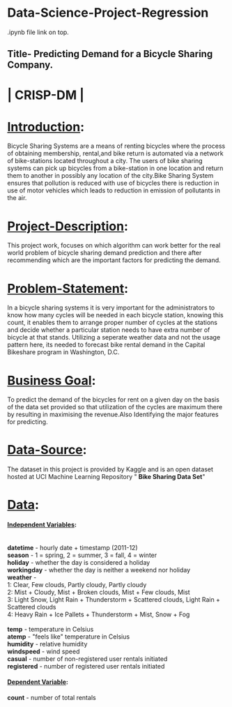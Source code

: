 # Data-Science-Project-Regression

.ipynb file link on top.

## Title- Predicting Demand for a Bicycle Sharing Company.

#  | CRISP-DM |


# <u>Introduction</u>:
    
Bicycle Sharing Systems are a means of renting bicycles where the process of obtaining membership,
rental,and bike return is automated via a network of bike-stations located throughout a city. 
The  users of bike sharing systems can pick up bicycles from a bike-station in one location and return them to another in possibly any location of the city.Bike Sharing System ensures that pollution is reduced with use of bicycles there is reduction in use of motor vehicles which leads to reduction in emission of pollutants in the air. 

# <u>Project-Description</u>:

This project work, focuses on which algorithm can work better for the real world problem of
bicycle sharing demand prediction and there after recommending which are the important factors for predicting the demand.


# <u>Problem-Statement</u>:

   In a bicycle sharing systems it is very important for
   the administrators to know how many cycles will be
   needed in each bicycle station, knowing this count, it enables
   them to arrange proper number of cycles at the stations and
   decide whether a particular station needs to have extra number of bicycle at that stands.
   Utilizing a seperate weather data and not the usage pattern here, its needed to forecast bike rental demand in the    Capital          Bikeshare program in Washington, D.C.
   
# <u>Business Goal</u>:

To predict the demand of the bicycles for rent on a given day on the basis of the  data set provided so that utilization of the cycles are maximum there by resulting in maximising the revenue.Also Identifying the major features for predicting.
   
   
# <u>Data-Source</u>:

The dataset in this project is provided by Kaggle and is an open dataset hosted at UCI Machine Learning Repository
"<b> Bike Sharing Data Set</b>"

# <u>Data</u>:

#### <u>Independent Variables</u>:

<br/><b>datetime</b> - hourly date + timestamp (2011-12) <br>
<b>season</b> -  1 = spring, 2 = summer, 3 = fall, 4 = winter <br>
<b>holiday</b> - whether the day is considered a holiday <br>
<b>workingday</b> - whether the day is neither a weekend nor holiday
<br/>
<b>weather</b> -<br/> 1: Clear, Few clouds, Partly cloudy, Partly cloudy   
          2: Mist + Cloudy, Mist + Broken clouds, Mist + Few clouds, Mist   
          3: Light Snow, Light Rain + Thunderstorm + Scattered clouds, Light Rain + Scattered clouds  
          4: Heavy Rain + Ice Pallets + Thunderstorm + Mist, Snow + Fog <br/>
<br/>
<b>temp</b> - temperature in Celsius  <br>
<b>atemp</b> - "feels like" temperature in Celsius  <br>
<b>humidity</b> - relative humidity  <br>
<b>windspeed</b> - wind speed   <br>
<b>casual</b> - number of non-registered user rentals initiated   <br>
<b>registered</b> - number of registered user rentals initiated   <br>

#### <u>Dependent Variable</u>:
<b>count</b> - number of total rentals   <br/>



